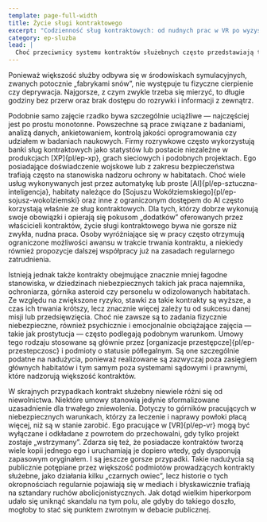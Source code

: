 ```yaml
---
template: page-full-width
title: Życie sługi kontraktowego
excerpt: "Codzienność sług kontraktowych: od nudnych prac w VR po wyzysk i niewolę."
category: ep-sluzba
lead: |
  Choć przeciwnicy systemu kontraktów służebnych często przedstawiają tę formę pracy jako pasmo nieludzkich warunków i bezlitosnego wyzysku, takie sytuacje są raczej wyjątkiem niż normą. Większość sług kontraktowych pracuje na rzecz sponsorów [korporacyjnych]{pl/ep-hiperkorporacja}, którzy oczekują od nich wydajności i niezawodności. Najlepsze rezultaty osiąga się wtedy, gdy warunki pracy są co najwyżej nużące, a słudzy mają możliwość wykazania się, by szybciej zakończyć kontrakt. 
---
```


Ponieważ większość służby odbywa się w środowiskach symulacyjnych, zwanych potocznie „fabrykami snów”, nie występuje tu fizyczne cierpienie czy deprywacja. Najgorsze, z czym zwykle trzeba się mierzyć, to długie godziny bez przerw oraz brak dostępu do rozrywki i informacji z zewnątrz.

Podobnie samo zajęcie rzadko bywa szczególnie uciążliwe — najczęściej jest po prostu monotonne. Powszechne są prace związane z badaniami, analizą danych, ankietowaniem, kontrolą jakości oprogramowania czy udziałem w badaniach naukowych. Firmy rozrywkowe często wykorzystują banki sług kontraktowych jako statystów lub postacie niezależne w produkcjach [XP]{pl/ep-xp}, grach sieciowych i podobnych projektach. Ego posiadające doświadczenie wojskowe lub z zakresu bezpieczeństwa trafiają często na stanowiska nadzoru ochrony w habitatach. Choć wiele usług wykonywanych jest przez automatykę lub proste [AI]{pl/ep-sztuczna-inteligencja}, habitaty należące do [Sojuszu Wokółziemskiego]{pl/ep-sojusz-wokolziemski} oraz inne z ograniczonym dostępem do AI często korzystają właśnie ze sług kontraktowych. Dla tych, którzy dobrze wykonują swoje obowiązki i opierają się pokusom „dodatków” oferowanych przez właścicieli kontraktów, życie sługi kontraktowego bywa nie gorsze niż zwykła, nudna praca. Osoby wyróżniające się w pracy często otrzymują ograniczone możliwości awansu w trakcie trwania kontraktu, a niekiedy również propozycje dalszej współpracy już na zasadach regularnego zatrudnienia.

Istnieją jednak także kontrakty obejmujące znacznie mniej łagodne stanowiska, w dziedzinach niebezpiecznych takich jak praca najemnika, ochroniarza, górnika asteroid czy personelu w odizolowanych habitatach. Ze względu na zwiększone ryzyko, stawki za takie kontrakty są wyższe, a czas ich trwania krótszy, lecz znacznie więcej zależy tu od sukcesu danej misji lub przedsięwzięcia. Choć nie zawsze są to zadania fizycznie niebezpieczne, również psychicznie i emocjonalnie obciążające zajęcia — takie jak prostytucja — często podlegają podobnym warunkom. Umowy tego rodzaju stosowane są głównie przez [organizacje przestępcze]{pl/ep-przestepczosc} i podmioty o statusie półlegalnym. Są one szczególnie podatne na nadużycia, ponieważ realizowane są zazwyczaj poza zasięgiem głównych habitatów i tym samym poza systemami sądowymi i prawnymi, które nadzorują większość kontraktów.

W skrajnych przypadkach kontrakt służebny niewiele różni się od niewolnictwa. Niektóre umowy stanowią jedynie sformalizowane uzasadnienie dla trwałego zniewolenia. Dotyczy to górników pracujących w niebezpiecznych warunkach, którzy za leczenie i naprawy powłoki płacą więcej, niż są w stanie zarobić. Ego pracujące w [VR]{pl/ep-vr} mogą być wyłączane i odkładane z powrotem do przechowalni, gdy tylko projekt zostaje „wstrzymany”. Zdarza się też, że posiadacze kontraktów tworzą wiele kopii jednego ego i uruchamiają je dopiero wtedy, gdy dysponują zapasowym oryginałem. I są jeszcze gorsze przypadki. Takie nadużycia są publicznie potępiane przez większość podmiotów prowadzących kontrakty służebne, jako działania kilku „czarnych owiec”, lecz historie o tych okropnościach regularnie pojawiają się w mediach i błyskawicznie trafiają na sztandary ruchów abolicjonistycznych. Jak dotąd wielkim hiperkorpom udało się uniknąć skandalu na tym polu, ale gdyby do takiego doszło, mogłoby to stać się punktem zwrotnym w debacie publicznej.
